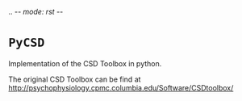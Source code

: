 .. -*- mode: rst -*-

`PyCSD`
=======================================================

Implementation of the CSD Toolbox in python.

The original CSD Toolbox can be find at http://psychophysiology.cpmc.columbia.edu/Software/CSDtoolbox/
